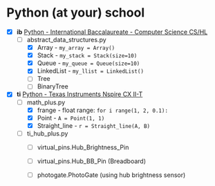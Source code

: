 # Python (at your) school


- [x] **ib** [Python - International Baccalaureate - Computer Science CS/HL](ib)
  - [ ] abstract_data_structures.py
    - [x] Array - ```my_array = Array()```
    - [x] Stack - ```my_stack = Stack(size=10)```
    - [x] Queue - ```my_queue = Queue(size=10)```
    - [x] LinkedList - ```my_llist = LinkedList()```
    - [ ] Tree
    - [ ] BinaryTree

- [x] **ti** [Python - Texas Instruments Nspire CX II-T](ti)
  - [ ] math_plus.py
    - [x] frange - float range: ```for i range(1, 2, 0.1):```
    - [x] Point - ```A = Point(1, 1)```
    - [x] Straight_line - ```r = Straight_line(A, B)```
  - [ ] ti_hub_plus.py
    - [ ] virtual_pins.Hub_Brightness_Pin
    - [ ] virtual_pins.Hub_BB_Pin (Breadboard)
    - [ ] photogate.PhotoGate (using hub brightness sensor)
  
